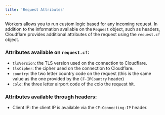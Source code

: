 ```yaml
---
title: 'Request Attributes'
---
```


Workers allows you to run custom logic based for any incoming request. In addition to the information available on the `Request` object, such as headers, Cloudflare provides additional attributes of the request using the `request.cf` object.

### Attributes available on `request.cf`:

- `tlsVersion`: the TLS version used on the connection to Cloudflare.
- `tlsCipher`: the cipher used on the connection to Cloudflare.
- `country`: the two letter country code on the request (this is the same value as the one provided by the `CF-IPCountry` header)
- `colo`: the three letter airport code of the colo the request hit.

### Attributes available through headers:

- Client IP: the client IP is available via the `CF-Connecting-IP` header.
